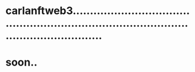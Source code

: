 # carlanftweb3...................................................................................................................
# soon..
